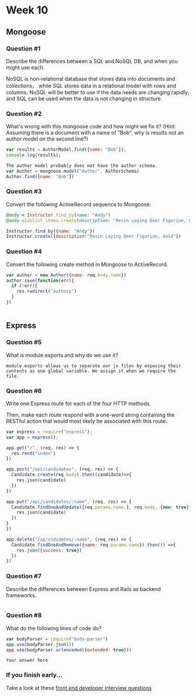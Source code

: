 # Week 10

## Mongoose

### Question #1

Describe the differences between a SQL and NoSQL DB, and when you might use each.

NoSQL is non-relational database that stores data into documents and collections， while SQL stores data in a relational model with rows and columns. NoSQL will be better to use if the data needs are changing rapidly, and SQL can be used when the data is not changing in structure.

### Question #2

What's wrong with this mongoose code and how might we fix it?
(Hint: Assuming there is a document with a name of "Bob", why is results not an author model on the second line?)

```js
var results = AuthorModel.find({name: "Bob"});
console.log(results);
```

```js
The author model probably does not have the author schema.
var Author = mongoose.model("Author", AuthorSchema)
Author.find({name: "Bob"})
```

### Question #3

Convert the following ActiveRecord sequence to Mongoose:

```rb
@andy = Instructor.find_by(name: "Andy")
@andy.wishlist_items.create(description: "Resin Laying Deer Figurine, Gold")
```

```js
Instructor.find_by({name: "Andy"})
Instructor.create({description:"Resin Laying Deer Figurine, Gold"})
```

### Question #4

Convert the following create method in Mongoose to ActiveRecord.

```js
var author = new Author({name: req.body.name})
author.save(function(err){
  if (!err){
    res.redirect("authors")
  }
})
```

```rb

```
## Express

### Question #5

What is module.exports and why do we use it?

```
module.exports allows us to separate our js files by exposing their contents as one global variable. We assign it when we require the file.
```

### Question #6

Write one Express route for each of the four HTTP methods.

Then, make each route respond with a one-word string containing the RESTful action that would most likely be associated with this route.

```js
var express = require("express");
var app = express();

app.get("/", (req, res) => {
  res.rend("index")
})

app.post("/api/candidates", (req, res) => {
  Candidate.create(req.body).then((candidate)=>{
    res.json(candidate)
  })
})

app.put("/api/candidates/:name", (req, res) => {
  Candidate.findOneAndUpdate({req.params.name.}, req.body, {new: true}).then((candidate) => {
    res.json(candidate)
  })
}
})

app.delete("/ap/cndidates/:name", (req,res) => {
  Candidate.findOneAndRemove({name: req.params.name}).then(() =>{
    res.json({success: true})
  })
})
```

### Question #7

Describe the differences between Express and Rails as backend frameworks.

```text

```

### Question #8

What do the following lines of code do?

```js
var bodyParser = require("body-parser")
app.use(bodyParser.json())
app.use(bodyParser.urlencoded({extended: true}))
```

```text
Your answer here
```

### If you finish early...

Take a look at these [front end developer interview questions](https://github.com/h5bp/Front-end-Developer-Interview-Questions/blob/master/README.md)

